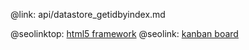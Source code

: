 @link: api/datastore_getidbyindex.md

@seolinktop: [html5 framework](https://webix.com)
@seolink: [kanban board](https://webix.com/kanban/)